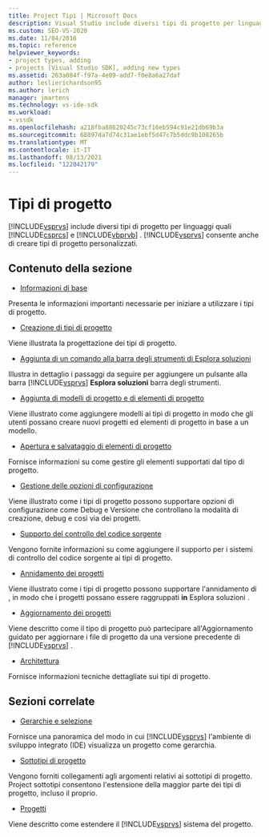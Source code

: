 ```yaml
---
title: Project Tipi | Microsoft Docs
description: Visual Studio include diversi tipi di progetto per linguaggi come Visual C# e Visual Basic. Visual Studio consente anche di creare tipi di progetto personalizzati.
ms.custom: SEO-VS-2020
ms.date: 11/04/2016
ms.topic: reference
helpviewer_keywords:
- project types, adding
- projects [Visual Studio SDK], adding new types
ms.assetid: 263a084f-f97a-4e09-add7-f0e8a6a27daf
author: leslierichardson95
ms.author: lerich
manager: jmartens
ms.technology: vs-ide-sdk
ms.workload:
- vssdk
ms.openlocfilehash: a218fba88620245c73cf16eb594c91e21db69b3a
ms.sourcegitcommit: 68897da7d74c31ae1ebf5d47c7b5ddc9b108265b
ms.translationtype: MT
ms.contentlocale: it-IT
ms.lasthandoff: 08/13/2021
ms.locfileid: "122042179"
---
```

# <a name="project-types"></a>Tipi di progetto
[!INCLUDE[vsprvs](../../code-quality/includes/vsprvs_md.md)] include diversi tipi di progetto per linguaggi quali [!INCLUDE[csprcs](../../data-tools/includes/csprcs_md.md)] e [!INCLUDE[vbprvb](../../code-quality/includes/vbprvb_md.md)] . [!INCLUDE[vsprvs](../../code-quality/includes/vsprvs_md.md)] consente anche di creare tipi di progetto personalizzati.

## <a name="in-this-section"></a>Contenuto della sezione
- [Informazioni di base](../../extensibility/internals/project-type-essentials.md)

 Presenta le informazioni importanti necessarie per iniziare a utilizzare i tipi di progetto.

- [Creazione di tipi di progetto](../../extensibility/internals/creating-project-types.md)

 Viene illustrata la progettazione dei tipi di progetto.

- [Aggiunta di un comando alla barra degli strumenti di Esplora soluzioni](../../extensibility/adding-a-command-to-the-solution-explorer-toolbar.md)

 Illustra in dettaglio i passaggi da seguire per aggiungere un pulsante alla barra [!INCLUDE[vsprvs](../../code-quality/includes/vsprvs_md.md)] **Esplora soluzioni** barra degli strumenti.

- [Aggiunta di modelli di progetto e di elementi di progetto](../../extensibility/internals/adding-project-and-project-item-templates.md)

 Viene illustrato come aggiungere modelli ai tipi di progetto in modo che gli utenti possano creare nuovi progetti ed elementi di progetto in base a un modello.

- [Apertura e salvataggio di elementi di progetto](../../extensibility/internals/opening-and-saving-project-items.md)

 Fornisce informazioni su come gestire gli elementi supportati dal tipo di progetto.

- [Gestione delle opzioni di configurazione](../../extensibility/internals/managing-configuration-options.md)

 Viene illustrato come i tipi di progetto possono supportare opzioni di configurazione come Debug e Versione che controllano la modalità di creazione, debug e così via dei progetti.

- [Supporto del controllo del codice sorgente](../../extensibility/internals/supporting-source-control.md)

 Vengono fornite informazioni su come aggiungere il supporto per i sistemi di controllo del codice sorgente ai tipi di progetto.

- [Annidamento dei progetti](../../extensibility/internals/nesting-projects.md)

 Viene illustrato come i tipi di progetto possono supportare l'annidamento di , in modo che i progetti possano essere raggruppati **in** Esplora soluzioni . 

- [Aggiornamento dei progetti](../../extensibility/internals/upgrading-projects.md)

 Viene descritto come il tipo di progetto può partecipare all'Aggiornamento guidato per aggiornare i file di progetto da una versione precedente di [!INCLUDE[vsprvs](../../code-quality/includes/vsprvs_md.md)] .

- [Architettura](../../extensibility/internals/project-types-architecture.md)

 Fornisce informazioni tecniche dettagliate sui tipi di progetto.

## <a name="related-sections"></a>Sezioni correlate
- [Gerarchie e selezione](../../extensibility/internals/hierarchies-and-selection.md)

 Fornisce una panoramica del modo in cui [!INCLUDE[vsprvs](../../code-quality/includes/vsprvs_md.md)] l'ambiente di sviluppo integrato (IDE) visualizza un progetto come gerarchia.

- [Sottotipi di progetto](../../extensibility/internals/project-subtypes.md)

 Vengono forniti collegamenti agli argomenti relativi ai sottotipi di progetto. Project sottotipi consentono l'estensione della maggior parte dei tipi di progetto, incluso il proprio.

- [Progetti](../../extensibility/internals/projects.md)

 Viene descritto come estendere il [!INCLUDE[vsprvs](../../code-quality/includes/vsprvs_md.md)] sistema del progetto.

